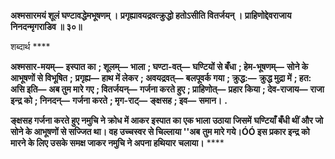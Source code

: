 **अश्मसारमयं शूलं घण्टावद्धेमभूषणम् ।** **प्रगृह्यावयद्रवत्क्रुद्धो हतोऽसीति वितर्जयन् ।** **प्राहिणोद्देवराजाय निनदन्मृगराडिव ॥ ३०॥** 

शब्दार्थ **** 

**अश्मसार-मयम्—** **इस्पात का** **; शूलम्—** **भाला** **; घण्टा-वत्—** **घण्टियों से बँधा** **; हेम-भूषणम्—** **सोने के आभूषणों से विभूषित** **;** **प्रगृह्य—** **हाथ में लेकर** **; अवयद्रवत्—** **बलपूवर्क गया** **; क्रुद्ध:—** **क्रुद्ध मुद्रा में** **; हत: असि इति—** **अब तुम मारे गए** **; वितर्जयन्—** **गर्जना करते हुए** **; प्राहिणोत्—** **प्रहार किया** **; देव-राजाय—** **राजा इन्द्र को** **; निनदन्—** **गर्जना करते** **; मृग-राट्—** **ङ्क्षसह** **; इव—** **समान।** **.** 

**ङ्क्षसह गर्जना करते हुए नमुचि ने क्रोध में आकर इस्पात का एक भाला उठाया जिसमें** **घण्टियाँ बँधी थीं और जो सोने के आभूषणों से सज्जित था। वह उच्चस्वर से चिल्लाया ''अब** **तुम मारे गये।ÓÓ इस प्रकार इन्द्र को मारने के लिए उसके समक्ष जाकर नमुचि ने अपना हथियार** **चलाया।** **** 
